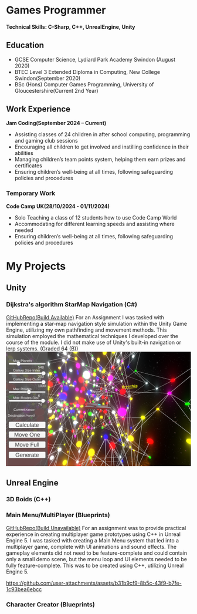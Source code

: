 # Games Programmer
#### Technical Skills: C-Sharp, C++, UnrealEngine, Unity

## Education
- GCSE Computer Science, Lydiard Park Academy Swindon (August 2020)
- BTEC Level 3 Extended Diploma in Computing, New College Swindon(September 2020)
- BSc (Hons) Computer Games Programming, University of Gloucestershire(Current 2nd Year)

## Work Experience
**Jam Coding(September 2024 – Current)**
- Assisting classes of 24 children in after school computing, programming and gaming club sessions 
- Encouraging all children to get involved and instilling confidence in their abilities
- Managing children’s team points system, helping them earn prizes and certificates 
- Ensuring children’s well-being at all times, following safeguarding policies and procedures 

### Temporary Work
**Code Camp UK(28/10/2024 - 01/11/2024)**
- Solo Teaching a class of 12 students how to use Code Camp World
- Accommodating for different learning speeds and assisting where needed
- Ensuring children’s well-being at all times, following safeguarding policies and procedures

# My Projects
## Unity
### Dijkstra's algorithm StarMap Navigation (C#)
[GitHubRepo(Build Available)](https://github.com/Dylsonator/ct4101-a2-star-map-navigation-simulation-DylanFliski-main)
For an Assignment I was tasked with implementing a star-map navigation style simulation within the Unity Game Engine, utilizing my own pathfinding and movement methods. This simulation employed the mathematical techniques I developed over the course of the module. I did not make use of Unity's built-in navigation or lerp systems. (Graded 64 (B)) <br />
![StarMapNavigation](/Assets/IMG/StarmapNavigationDJikstras.png) <br />


## Unreal Engine
### 3D Boids (C++)

### Main Menu/MultiPlayer (Blueprints)
[GitHubRepo(Build Unavailable)](https://github.com/Dylsonator/ct5108-assignment-1-lobby-DylanFliski-main)
For an assignment was to provide practical experience in creating multiplayer game prototypes using C++ in Unreal Engine 5. I was tasked with creating a Main Menu system that led into a multiplayer game, complete with UI animations and sound effects. The gameplay elements did not need to be feature-complete and could contain only a small demo scene, but the menu loop and UI elements needed to be fully feature-complete. This was to be created using C++, utilizing Unreal Engine 5.

https://github.com/user-attachments/assets/b31b9cf9-8b5c-43f9-b7fe-1c93bea6ebcc


### Character Creator (Blueprints)


